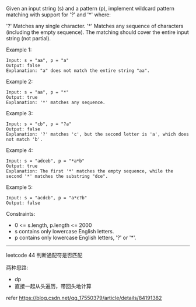 Given an input string (s) and a pattern (p), implement wildcard pattern matching with support for '?' and '*' where:

'?' Matches any single character.
'*' Matches any sequence of characters (including the empty sequence).
The matching should cover the entire input string (not partial).



Example 1:

```
Input: s = "aa", p = "a"
Output: false
Explanation: "a" does not match the entire string "aa".
```

Example 2:

```
Input: s = "aa", p = "*"
Output: true
Explanation: '*' matches any sequence.
```

Example 3:

```
Input: s = "cb", p = "?a"
Output: false
Explanation: '?' matches 'c', but the second letter is 'a', which does not match 'b'.
```

Example 4:

```
Input: s = "adceb", p = "*a*b"
Output: true
Explanation: The first '*' matches the empty sequence, while the second '*' matches the substring "dce".
```

Example 5:

```
Input: s = "acdcb", p = "a*c?b"
Output: false
```

Constraints:

 - 0 <= s.length, p.length <= 2000
 - s contains only lowercase English letters.
 - p contains only lowercase English letters, '?' or '*'.

----

leetcode 44 判断通配符是否匹配

两种思路:<br>

- dp
- 直接一起从头遍历，带回头地计算

refer https://blog.csdn.net/qq_17550379/article/details/84191382